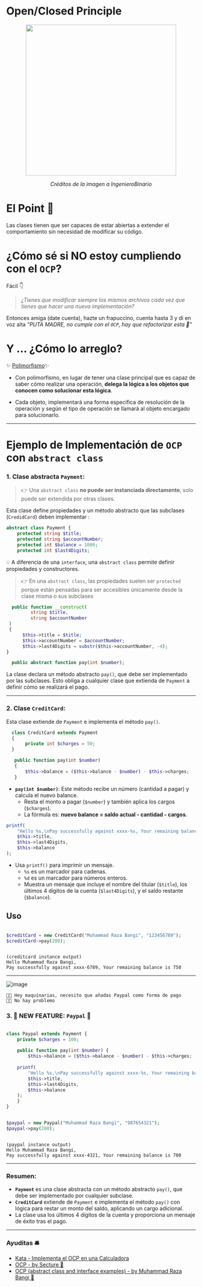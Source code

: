 
# Open/Closed Principle

<p align=center>
  <img src="https://github.com/user-attachments/assets/5c7be335-722b-4511-b0e7-f4207cda023b" height="400" />
</p>

<p align=center>
  <em>Créditos de la imagen a IngenieroBinario</em>
</p>

# El Point 📍
Las clases tienen que ser capaces de estar abiertas a extender el comportamiento sin necesidad de modificar su código. 

# ¿Cómo sé si NO estoy cumpliendo con el `OCP`?

Fácil 👇

> _¿Tienes que modificar siempre los mismos archivos cada vez que tienes que hacer una nueva implementación?_

Entonces amiga (date cuenta), hazte un frapuccino, cuenta hasta 3 y di en voz alta _"PUTA MADRE, no cumple con el `OCP`, hay que refactorizar esta 💩"_

# Y ... ¿Cómo lo arreglo? 

✨ [Polimorfismo](https://github.com/thaishdz/mastering-php/blob/main/Polimorfismo/README.md)✨

- Con polimorfismo, en lugar de tener una clase principal que es capaz de saber cómo realizar una operación, __delega la lógica a los objetos que conocen como solucionar esta lógica__.

- Cada objeto, implementará una forma específica de resolución de la operación y según el tipo de operación se llamará al objeto encargado para solucionarlo.

---

# Ejemplo de Implementación de `OCP` con `abstract class`

### 1. **Clase abstracta `Payment`**:
  > 👉 Una `abstract class` __no puede ser instanciada directamente__, solo puede ser extendida por otras clases.

Esta clase define propiedades y un método abstracto que las subclases (`CredidCard`) deben implementar :

   ```php
   abstract class Payment {
       protected string $title;
       protected string $accountNumber;
       protected int $balance = 1000;
       protected int $last4Digits;
   ```

💡 A diferencia de una `interface`, una `abstract class` permite definir propiedades y constructores.

> 👉 En una `abstract class`, las propiedades suelen ser `protected` porque están pensadas para ser accesibles únicamente desde la clase misma o sus subclases

 ```php
   public function __construct(
          string $title, 
          string $accountNumber
  )
  {
       $this->title = $title;
       $this->accountNumber = $accountNumber;
       $this->last4Digits = substr($this->accountNumber, -4);
 }

   public abstract function pay(int $number);
```

La clase declara un método abstracto `pay()`, que debe ser implementado por las subclases. Esto obliga a cualquier clase que extienda de `Payment` a definir cómo se realizará el pago.

---

### 2. **Clase `CreditCard`**:

Esta clase extiende de `Payment` e implementa el método `pay()`.

```php
  class CreditCard extends Payment
  {
       private int $charges = 50;
  }
```

```php
   public function pay(int $number)
   {
       $this->balance = ($this->balance - $number) - $this->charges;
   }
```

   - **`pay(int $number)`**: Este método recibe un número (cantidad a pagar) y calcula el nuevo balance.
     - Resta el monto a pagar (`$number`) y también aplica los cargos (`$charges`).
     - La fórmula es: **nuevo balance = saldo actual - cantidad - cargos**.

  ```php
  printf(
      "Hello %s,\nPay successfully against xxxx-%s, Your remaining balance is %d\n", 
      $this->title, 
      $this->last4Digits, 
      $this->balance
  );

```

   - Usa `printf()` para imprimir un mensaje.
     - `%s` es un marcador para cadenas.
     - `%d` es un marcador para números enteros.
     - Muestra un mensaje que incluye el nombre del titular (`$title`), los últimos 4 dígitos de la cuenta (`$last4Digits`), y el saldo restante (`$balance`).

## Uso 
```php

$creditCard = new CreditCard("Muhammad Raza Bangi", "123456789");
$creditCard->pay(200);

```

```plaintext

(creditcard instance output)
Hello Muhammad Raza Bangi,
Pay successfully against xxxx-6789, Your remaining balance is 750

```

---

![image](https://github.com/user-attachments/assets/3065b367-415d-44c7-a0a6-8db95106e7af)


```plaintext
👨‍🦲 Hey maquinarias, necesito que añadas Paypal como forma de pago
👨‍💻 No hay problemo
```

### 3. 🎉 NEW FEATURE:  `Paypal` 🎺

```php

class Paypal extends Payment {
    private $charges = 100;
    
    public function pay(int $number) {
        $this->balance = ($this->balance - $number) - $this->charges;
        
    printf(
        "Hello %s,\nPay successfully against xxxx-%s, Your remaining balance is %d\n", 
        $this->title, 
        $this->last4Digits, 
        $this->balance
    );
    }
}

```

```php

$paypal = new Paypal("Muhammad Raza Bangi", "987654321");
$paypal->pay(200);

```

```plaintext

(paypal instance output)
Hello Muhammad Raza Bangi,
Pay successfully against xxxx-4321, Your remaining balance is 700

```
---

### Resumen:
- **`Payment`** es una clase abstracta con un método abstracto `pay()`, que debe ser implementado por cualquier subclase.
- **`CreditCard`** extiende de `Payment` e implementa el método `pay()` con lógica para restar un monto del saldo, aplicando un cargo adicional.
- La clase usa los últimos 4 dígitos de la cuenta y proporciona un mensaje de éxito tras el pago.

---

### Ayuditas 🛎️

- [Kata - Implementa el OCP en una Calculadora](https://github.com/thaishdz/mastering-php/blob/main/SOLID/OpenClosed/Calculator.md)
- [OCP - by Secture 📰](https://secture.com/blog/principios-solid-open-close-principle/)
- [OCP (abstract class and interface examples) - by Muhammad Raza Bangi 📰](https://blog.devgenius.io/open-closed-principle-ocp-by-using-php-solid-principle-f0ceae519bcf)
